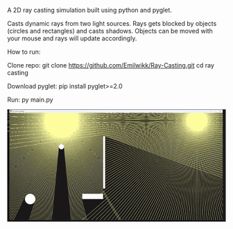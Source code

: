 A 2D ray casting simulation built using python and pyglet.

Casts dynamic rays from two light sources.
Rays gets blocked by objects (circles and rectangles) and casts shadows.
Objects can be moved with your mouse and rays will update accordingly.

How to run:

Clone repo:
git clone https://github.com/Emilwikk/Ray-Casting.git 
cd ray casting

Download pyglet:
pip install pyglet>=2.0

Run:
py main.py

![Ray casting demo](media/demo.gif)
